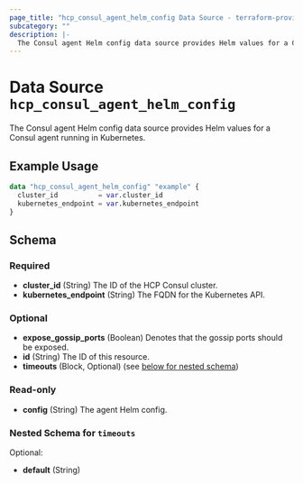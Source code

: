 ```yaml
---
page_title: "hcp_consul_agent_helm_config Data Source - terraform-provider-hcp"
subcategory: ""
description: |-
  The Consul agent Helm config data source provides Helm values for a Consul agent running in Kubernetes.
---
```


# Data Source `hcp_consul_agent_helm_config`

The Consul agent Helm config data source provides Helm values for a Consul agent running in Kubernetes.

## Example Usage

```terraform
data "hcp_consul_agent_helm_config" "example" {
  cluster_id          = var.cluster_id
  kubernetes_endpoint = var.kubernetes_endpoint
}
```

## Schema

### Required

- **cluster_id** (String) The ID of the HCP Consul cluster.
- **kubernetes_endpoint** (String) The FQDN for the Kubernetes API.

### Optional

- **expose_gossip_ports** (Boolean) Denotes that the gossip ports should be exposed.
- **id** (String) The ID of this resource.
- **timeouts** (Block, Optional) (see [below for nested schema](#nestedblock--timeouts))

### Read-only

- **config** (String) The agent Helm config.

<a id="nestedblock--timeouts"></a>
### Nested Schema for `timeouts`

Optional:

- **default** (String)



